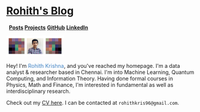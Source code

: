 # [Rohith's Blog](./)

​										<strong>															 [Posts](./posts)	  	[Projects](./projects)</strong>		[**GitHub**](https://github.com/rohithmay)		 [**LinkedIn**](https://www.linkedin.com/in/rohithkris96/)

<img src="./images/bio-image.jpg" style="zoom:15%;" />

Hey! I'm <span style="color:#4183C4">Rohith Krishna</span>, and you've reached my homepage. I'm a data analyst & researcher based in Chennai. I'm into Machine Learning, Quantum Computing, and Information Theory. Having done formal courses in Physics, Math and Finance, I'm interested in fundamental as well as interdisciplinary research.

Check out my [CV here](./projects/cv2). I can be contacted at `rohithkris96@gmail.com`.





